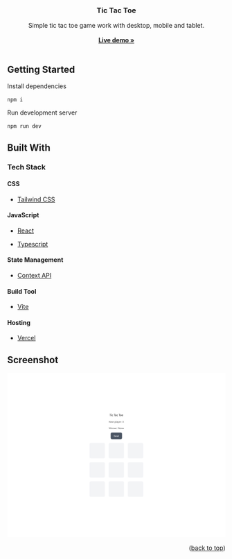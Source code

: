 <div align="center">
  <h3 align="center">Tic Tac Toe</h3>

  <p align="center">
  Simple tic tac toe game work with desktop, mobile and tablet.
    <br />
    <br />
    <a href="https://tic-tac-toe-livedemo.vercel.app/" target="_blank"><strong>Live demo »</strong></a>
    <br />
    <br />
  </p>
</div>

<!-- GETTING STARTED -->

## Getting Started

Install dependencies

```
npm i
```

Run development server

```
npm run dev
```

<!-- BUILD WITH -->

## Built With

### Tech Stack

#### CSS

- [Tailwind CSS](https://tailwindcss.com/)

#### JavaScript

- [React](https://reactjs.org/)

- [Typescript](https://www.typescriptlang.org/)

#### State Management

- [Context API](https://zh-hant.reactjs.org/docs/context.html)

#### Build Tool

- [Vite](https://vitejs.dev/)

#### Hosting

- [Vercel](https://vercel.com/)

<!-- SCREENSHOT -->

## Screenshot

<img src="/src/assets/screenshot.png"></img>

<p align="right">(<a href="#top">back to top</a>)</p>
